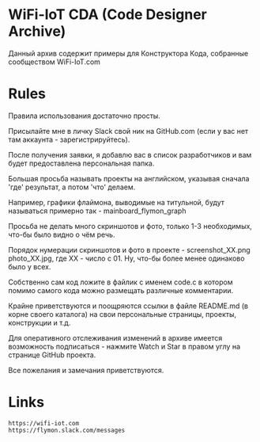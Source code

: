 WiFi-IoT CDA (Code Designer Archive)
====================================

Данный архив содержит примеры для Конструктора Кода, собранные сообществом WiFi-IoT.com


Rules
=====

Правила использования достаточно просты.

Присылайте мне в личку Slack свой ник на GitHub.com (если у вас нет там аккаунта - зарегистрируйтесь).

После получения заявки, я добавлю вас в список разработчиков и вам будет предоставлена персональная папка.

Большая просьба называть проекты на английском, указывая сначала 'где' результат, а потом 'что' делаем.

Например, графики флаймона, выводимые на титульной, будут называться примерно так - mainboard_flymon_graph

Просьба не делать много скриншотов и фото, только 1-3 необходимых, что-бы было видно о чём речь.

Порядок нумерации скриншотов и фото в проекте - screenshot_XX.png photo_XX.jpg, где XX - число с 01. Ну, что-бы более менее одинаково было у всех.

Собственно сам код ложите в файлик с именем code.c в котором помимо самого кода можно размещать различные комментарии.

Крайне приветствуются и поощряются ссылки в файле README.md (в корне своего каталога) на свои персональные страницы, проекты, конструкции и т.д.

Для оперативного отслеживания изменений в архиве имеется возможность подписаться - нажмите Watch и Star в правом углу на странице GitHub проекта.

Все пожелания и замечания приветствуются.


Links
=====

	https://wifi-iot.com
	https://flymon.slack.com/messages
